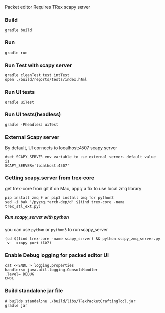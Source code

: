Packet editor
Requires TRex scapy server

### Build
    gradle build

### Run
    gradle run

### Run Test with scapy server
    gradle cleanTest test intTest
    open ./build/reports/tests/index.html

### Run UI tests
    gradle uiTest

### Run UI tests(headless)
    gradle -Pheadless uiTest

### External Scapy server
By default, UI connects to localhost:4507 scapy server
```
#set SCAPY_SERVER env variable to use external server. default value is
SCAPY_SERVER='localhost:4507'
```

### Getting scapy_server from trex-core
get trex-core from git
if on Mac, apply a fix to use local zmq library
```
pip install zmq # or pip3 install zmq for python3
sed -i bak '/pyzmq.*arch-dep/d' $(find trex-core -name trex_stl_ext.py)
```

##### Run scapy_server with python
you can use `python` or `python3` to run scapy_server
```
(cd $(find trex-core -name scapy_server) && python scapy_zmq_server.py -v --scapy-port 4507)
```

### Enable Debug logging for packed editor UI
```
cat <<ENDL > logging.properties
handlers= java.util.logging.ConsoleHandler
.level= DEBUG
ENDL
```

### Build standalone jar file
    # builds standalone ./build/libs/TRexPacketCraftingTool.jar
    gradle jar


